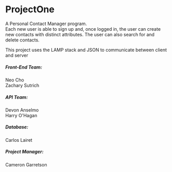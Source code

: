 # ProjectOne
<p>A Personal Contact Manager program. <br>
Each new user is able to sign up and, once logged in, the user can create new contacts with distinct attributes. 
The user can also search for and delete contacts.<p>
This project uses the LAMP stack and JSON to communicate between client and server

<h5>Front-End Team:</h5> Neo Cho<br> Zachary Sutrich
<h5>API Team:</h5> Devon Anselmo<br> Harry O'Hagan
<h5>Database:</h5> Carlos Lairet
<h5>Project Manager:</h5> Cameron Garretson
